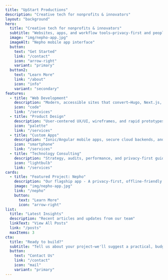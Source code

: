 ```yaml
---
title: "UpStart Productions"
description: "Creative tech for nonprofits & innovators"
layout: "background"
hero:
  title: "Creative tech for nonprofits & innovators"
  subtitle: "Websites, apps, and workflow tools—privacy-first and people-first."
  image: "img/nepho-app.jpg"
  imageAlt: "Nepho mobile app interface"
  button:
    text: "Get Started"
    link: "/contact"
    icon: "arrow-right"
    variant: "primary"
  button2:
    text: "Learn More"
    link: "/about"
    icon: "info"
    variant: "secondary"
features:
  - title: "Web Development"
    description: "Modern, accessible sites that convert—Hugo, Next.js, or your stack."
    icon: "code"
    link: "/services"
  - title: "Product Design"
    description: "User-centered UX/UI, wireframes, and rapid prototypes."
    icon: "palette"
    link: "/services"
  - title: "Custom Apps"
    description: "Ionic/Angular mobile apps, secure cloud backends, and integrations."
    icon: "smartphone"
    link: "/services"
  - title: "Technology Consulting"
    description: "Strategy, audits, performance, and privacy-first guidance."
    icon: "lightbulb"
    link: "/services"
cards:
  - title: "Featured Project: Nepho"
    description: "Our flagship app - A privacy-first, offline-friendly mobile app for personal growth and recovery. Built with Ionic/Angular + SQLite, optional encrypted S3 backups."
    image: "img/nepho-app.jpg"
    link: "/nepho"
    button:
      text: "Learn More"
      icon: "arrow-right"
list:
  title: "Latest Insights"
  description: "Recent articles and updates from our team"
  linkText: "View All Posts"
  link: "/posts"
  maxItems: 3
cta:
  title: "Ready to build?"
  subtitle: "Tell us about your project—we'll suggest a practical, budget-friendly path."
  button:
    text: "Contact Us"
    link: "/contact"
    icon: "mail"
    variant: "primary"
---
```


